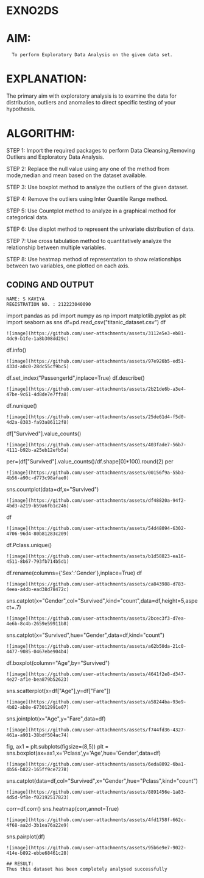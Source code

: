 # EXNO2DS
# AIM:
      To perform Exploratory Data Analysis on the given data set.
      
# EXPLANATION:
  The primary aim with exploratory analysis is to examine the data for distribution, outliers and anomalies to direct specific testing of your hypothesis.
  
# ALGORITHM:
STEP 1: Import the required packages to perform Data Cleansing,Removing Outliers and Exploratory Data Analysis.

STEP 2: Replace the null value using any one of the method from mode,median and mean based on the dataset available.

STEP 3: Use boxplot method to analyze the outliers of the given dataset.

STEP 4: Remove the outliers using Inter Quantile Range method.

STEP 5: Use Countplot method to analyze in a graphical method for categorical data.

STEP 6: Use displot method to represent the univariate distribution of data.

STEP 7: Use cross tabulation method to quantitatively analyze the relationship between multiple variables.

STEP 8: Use heatmap method of representation to show relationships between two variables, one plotted on each axis.

## CODING AND OUTPUT
```
NAME: S KAVIYA
REGISTRATION NO. : 212223040090
```
import pandas as pd
import numpy as np
import matplotlib.pyplot as plt
import seaborn as sns
df=pd.read_csv("titanic_dataset.csv")
df
```
![image](https://github.com/user-attachments/assets/3112e5e3-eb81-4dc9-b1fe-1a8b308dd29c)
```
df.info()
```
![image](https://github.com/user-attachments/assets/97e926b5-ed51-433d-a0c0-28dc55cf9bc5)
```
df.set_index("PassengerId",inplace=True)
df.describe()
```
![image](https://github.com/user-attachments/assets/2b21de6b-a3e4-47be-9c61-4d8de7e7ffa8)
```
df.nunique()
```
![image](https://github.com/user-attachments/assets/25de61d4-f5d0-4d2a-8383-fa93a86112f8)
```
df["Survived"].value_counts()
```
![image](https://github.com/user-attachments/assets/403fade7-56b7-4111-b92b-a25eb12efb5a)
```
per=(df["Survived"].value_counts()/df.shape[0]*100).round(2)
per
```
![image](https://github.com/user-attachments/assets/00156f9a-55b3-4b56-a90c-d773c98afae0)
```
sns.countplot(data=df,x="Survived")
```
![image](https://github.com/user-attachments/assets/df48820a-94f2-4bd3-a219-b59a6fb1c246)
```
df
```
![image](https://github.com/user-attachments/assets/54d48094-6302-4706-96d4-80b81283c209)
```
df.Pclass.unique()
```
![image](https://github.com/user-attachments/assets/b1d58823-ea16-4511-8b67-793fb714b5d1)
```
df.rename(columns={'Sex':'Gender'},inplace=True)
df
```
![image](https://github.com/user-attachments/assets/ca843988-d783-4eea-a4db-ead38d78472c)
```
sns.catplot(x="Gender",col="Survived",kind="count",data=df,height=5,aspect=.7)
```
![image](https://github.com/user-attachments/assets/2bcec3f3-d7ea-4e6b-8c4b-2659e59911b8)
```
sns.catplot(x="Survived",hue="Gender",data=df,kind="count")
```
![image](https://github.com/user-attachments/assets/a62b50da-21c0-4477-9085-0467ebe904b4)
```
df.boxplot(column="Age",by="Survived")
```
![image](https://github.com/user-attachments/assets/4641f2e8-d347-4e27-af1e-bea879b52623)
```
sns.scatterplot(x=df["Age"],y=df["Fare"])
```
![image](https://github.com/user-attachments/assets/a58244ba-93e9-4b82-ab8e-673012991e07)
```
sns.jointplot(x="Age",y="Fare",data=df)
```
![image](https://github.com/user-attachments/assets/f744fd36-4327-461a-a901-38bdf504ac74)
```
fig, ax1 = plt.subplots(figsize=(8,5))
plt = sns.boxplot(ax=ax1,x='Pclass',y='Age',hue='Gender',data=df)
```
![image](https://github.com/user-attachments/assets/6eda8092-6ba1-4b56-b822-165ff9ce7278)
```
sns.catplot(data=df,col="Survived",x="Gender",hue="Pclass",kind="count")
```
![image](https://github.com/user-attachments/assets/8891456e-1a83-4d5d-9f8e-f02192517823)
```
corr=df.corr()
sns.heatmap(corr,annot=True)
```
![image](https://github.com/user-attachments/assets/4fd1758f-662c-4f68-aa2d-3b1ea76a22e9)
```
sns.pairplot(df)
```
![image](https://github.com/user-attachments/assets/95b6e9e7-9022-414e-b892-ebbe68461c28)

## RESULT:
Thus this dataset has been completely analysed successfully


